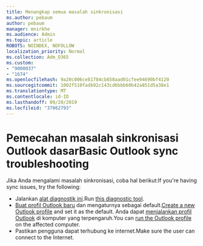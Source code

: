 ```yaml
---
title: Menangkap semua masalah sinkronisasi
ms.author: pebaum
author: pebaum
manager: mnirkhe
ms.audience: Admin
ms.topic: article
ROBOTS: NOINDEX, NOFOLLOW
localization_priority: Normal
ms.collection: Adm_O365
ms.custom:
- "9000037"
- "1674"
ms.openlocfilehash: 9a20c006ce81784cb658aad01cfee94690bf4120
ms.sourcegitcommit: 1002f510fadb92c143cd6bbb60b42a851d5a38e1
ms.translationtype: MT
ms.contentlocale: id-ID
ms.lasthandoff: 09/20/2019
ms.locfileid: "37062793"
---
```

# <a name="basic-outlook-sync-troubleshooting"></a><span data-ttu-id="f6e08-102">Pemecahan masalah sinkronisasi Outlook dasar</span><span class="sxs-lookup"><span data-stu-id="f6e08-102">Basic Outlook sync troubleshooting</span></span>

<span data-ttu-id="f6e08-103">Jika Anda mengalami masalah sinkronisasi, coba hal berikut:</span><span class="sxs-lookup"><span data-stu-id="f6e08-103">If you're having sync issues, try the following:</span></span>

- <span data-ttu-id="f6e08-104">Jalankan [alat diagnostik ini](https://aka.ms/sara-outlooksendreceive).</span><span class="sxs-lookup"><span data-stu-id="f6e08-104">Run [this diagnostic tool](https://aka.ms/sara-outlooksendreceive).</span></span>
- <span data-ttu-id="f6e08-105">[Buat profil Outlook baru](https://support.office.com/article/f544c1ba-3352-4b3b-be0b-8d42a540459d) dan mengaturnya sebagai default.</span><span class="sxs-lookup"><span data-stu-id="f6e08-105">[Create a new Outlook profile](https://support.office.com/article/f544c1ba-3352-4b3b-be0b-8d42a540459d) and set it as the default.</span></span> <span data-ttu-id="f6e08-106">Anda dapat [menjalankan profil Outlook](https://aka.ms/SaRA-OutlookSetupProfile) di komputer yang terpengaruh.</span><span class="sxs-lookup"><span data-stu-id="f6e08-106">You can [run the Outlook profile](https://aka.ms/SaRA-OutlookSetupProfile) on the affected computer.</span></span>
- <span data-ttu-id="f6e08-107">Pastikan pengguna dapat terhubung ke internet.</span><span class="sxs-lookup"><span data-stu-id="f6e08-107">Make sure the user can connect to the Internet.</span></span> 